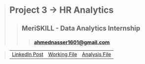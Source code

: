 > # **Project 3 -> HR Analytics**
>> ## **MeriSKILL - Data Analytics Internship**
>>> ### **ahmednasser1601@gmail.com**

> <table align="center"><tr><td><a href="">LinkedIn Post</a></td><td><a href="HR-Analytics.pbit">Working File</a></td><td><a href="HR-Analytics.pdf">Analysis File</a></td></tr></table>

> <img src=""/>

